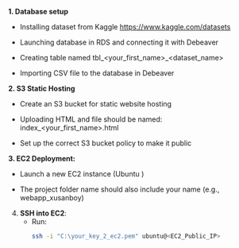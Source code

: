 **1. Database setup**

- Installing dataset from Kaggle https://www.kaggle.com/datasets

- Launching database in RDS and connecting it with Debeaver

- Creating table named tbl_<your_first_name>_<dataset_name>

- Importing CSV file to the database in Debeaver

  
**2. S3 Static Hosting**

- Create an S3 bucket for static website hosting

- Uploading HTML and file should be named: index_<your_first_name>.html

- Set up the correct S3 bucket policy to make it public


**3. EC2 Deployment:**

 - Launch a new EC2 instance (Ubuntu )

 - The project folder name should also include your name (e.g., webapp_xusanboy)

4. **SSH into EC2**:
   - Run:  
     ```bash
     ssh -i "C:\your_key_2_ec2.pem" ubuntu@<EC2_Public_IP>
     ```
     
